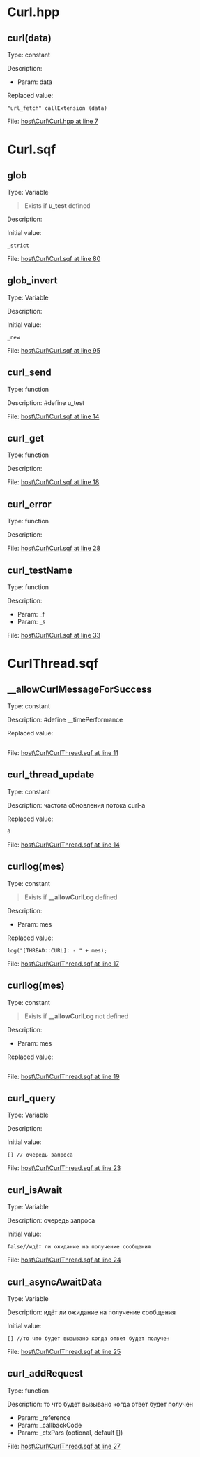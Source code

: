 # Curl.hpp

## curl(data)

Type: constant

Description: 
- Param: data

Replaced value:
```sqf
"url_fetch" callExtension (data)
```
File: [host\Curl\Curl.hpp at line 7](../../../Src/host/Curl/Curl.hpp#L7)
# Curl.sqf

## glob

Type: Variable

> Exists if **u_test** defined

Description: 


Initial value:
```sqf
_strict
```
File: [host\Curl\Curl.sqf at line 80](../../../Src/host/Curl/Curl.sqf#L80)
## glob_invert

Type: Variable

Description: 


Initial value:
```sqf
_new
```
File: [host\Curl\Curl.sqf at line 95](../../../Src/host/Curl/Curl.sqf#L95)
## curl_send

Type: function

Description: #define u_test


File: [host\Curl\Curl.sqf at line 14](../../../Src/host/Curl/Curl.sqf#L14)
## curl_get

Type: function

Description: 


File: [host\Curl\Curl.sqf at line 18](../../../Src/host/Curl/Curl.sqf#L18)
## curl_error

Type: function

Description: 


File: [host\Curl\Curl.sqf at line 28](../../../Src/host/Curl/Curl.sqf#L28)
## curl_testName

Type: function

Description: 
- Param: _f
- Param: _s

File: [host\Curl\Curl.sqf at line 33](../../../Src/host/Curl/Curl.sqf#L33)
# CurlThread.sqf

## __allowCurlMessageForSuccess

Type: constant

Description: #define __timePerformance


Replaced value:
```sqf

```
File: [host\Curl\CurlThread.sqf at line 11](../../../Src/host/Curl/CurlThread.sqf#L11)
## curl_thread_update

Type: constant

Description: частота обновления потока curl-а


Replaced value:
```sqf
0
```
File: [host\Curl\CurlThread.sqf at line 14](../../../Src/host/Curl/CurlThread.sqf#L14)
## curllog(mes)

Type: constant

> Exists if **__allowCurlLog** defined

Description: 
- Param: mes

Replaced value:
```sqf
log("[THREAD::CURL]: - " + mes);
```
File: [host\Curl\CurlThread.sqf at line 17](../../../Src/host/Curl/CurlThread.sqf#L17)
## curllog(mes)

Type: constant

> Exists if **__allowCurlLog** not defined

Description: 
- Param: mes

Replaced value:
```sqf

```
File: [host\Curl\CurlThread.sqf at line 19](../../../Src/host/Curl/CurlThread.sqf#L19)
## curl_query

Type: Variable

Description: 


Initial value:
```sqf
[] // очередь запроса
```
File: [host\Curl\CurlThread.sqf at line 23](../../../Src/host/Curl/CurlThread.sqf#L23)
## curl_isAwait

Type: Variable

Description: очередь запроса


Initial value:
```sqf
false//идёт ли ожидание на получение сообщения
```
File: [host\Curl\CurlThread.sqf at line 24](../../../Src/host/Curl/CurlThread.sqf#L24)
## curl_asyncAwaitData

Type: Variable

Description: идёт ли ожидание на получение сообщения


Initial value:
```sqf
[] //то что будет вызывано когда ответ будет получен
```
File: [host\Curl\CurlThread.sqf at line 25](../../../Src/host/Curl/CurlThread.sqf#L25)
## curl_addRequest

Type: function

Description: то что будет вызывано когда ответ будет получен
- Param: _reference
- Param: _callbackCode
- Param: _ctxPars (optional, default [])

File: [host\Curl\CurlThread.sqf at line 27](../../../Src/host/Curl/CurlThread.sqf#L27)
